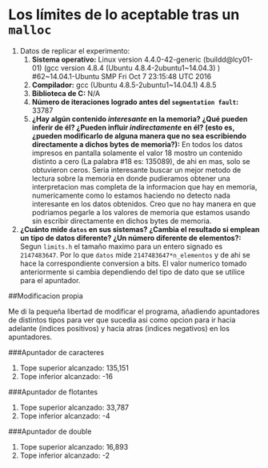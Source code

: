 # Los límites de lo aceptable tras un `malloc`

1. Datos de replicar el experimento:
   1. **Sistema operativo:** Linux version 4.4.0-42-generic (buildd@lcy01-01) (gcc version 4.8.4 (Ubuntu 4.8.4-2ubuntu1~14.04.3) ) #62~14.04.1-Ubuntu SMP Fri Oct 7 23:15:48 UTC 2016
   2. **Compilador:** gcc (Ubuntu 4.8.5-2ubuntu1~14.04.1) 4.8.5
   3. **Biblioteca de C:** N/A
   4. **Número de iteraciones logrado antes del `segmentation fault`:** 33787
   5. **¿Hay algún contenido *interesante* en la memoria? ¿Qué pueden inferir de él? ¿Pueden influir *indirectamente* en él?  (esto es, ¿pueden modificarlo de alguna manera que no sea escribiendo directamente a dichos bytes de memoria?):** En todos los datos impresos en pantalla solamente el valor 18 mostro un contenido distinto a cero (La palabra #18 es: 135089), de ahi en mas, solo se obtuvieron ceros. Seria interesante buscar un mejor metodo de lectura sobre la memoria en donde pudieramos obtener una interpretacion mas completa de la informacion que hay en memoria, numericamente como lo estamos haciendo no detecto nada interesante en los datos obtenidos. Creo que no hay manera en que podriamos pegarle a los valores de memoria que estamos usando sin escribir directamente en dichos bytes de memoria.
2. **¿Cuánto mide `datos` en sus sistemas? ¿Cambia el resultado si emplean un tipo de datos diferente? ¿Un número diferente de elementos?:** Segun `limits.h` el tamaño maximo para un entero signado es `2147483647`. Por lo que `datos` mide `2147483647*n_elementos` y de ahi se hace la correspondiente conversion a bits. El valor numerico tomado anteriormente si cambia dependiendo del tipo de dato que se utilice para el apuntador.

##Modificacion propia

Me di la pequeña libertad de modificar el programa, añadiendo apuntadores de distintos tipos para ver que sucedia asi como opcion para ir hacia adelante (indices positivos) y hacia atras (indices negativos) en los apuntadores.

###Apuntador de caracteres
1. Tope superior alcanzado: 135,151
2. Tope inferior alcanzado: -16

###Apuntador de flotantes
1. Tope superior alcanzado: 33,787
2. Tope inferior alcanzado: -4

###Apuntador de double
1. Tope superior alcanzado: 16,893
2. Tope inferior alcanzado: -2
